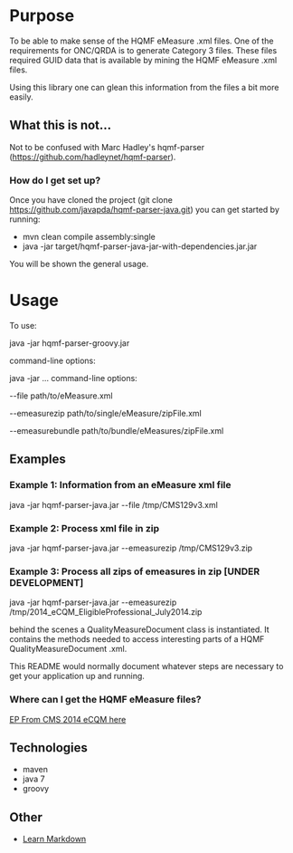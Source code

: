 # Purpose #
To be able to make sense of the HQMF eMeasure .xml files.  One of the requirements for ONC/QRDA is to generate Category 3 files.  These files required GUID data that is available by mining the HQMF eMeasure .xml files.

Using this library one can glean this information from the files a bit more easily.

## What this is not... ##
 Not to be confused with Marc Hadley's hqmf-parser (https://github.com/hadleynet/hqmf-parser).

### How do I get set up? ###

Once you have cloned the project (git clone https://github.com/javapda/hqmf-parser-java.git) you can
get started by running:

*  mvn clean compile assembly:single
*  java -jar target/hqmf-parser-java-jar-with-dependencies.jar.jar 

You will be shown the general usage.



# Usage #

To use:

java -jar hqmf-parser-groovy.jar <command-line-options>

command-line options:

java -jar ... <command-line-options>
command-line options:

   --file path/to/eMeasure.xml

   --emeasurezip path/to/single/eMeasure/zipFile.xml

   --emeasurebundle path/to/bundle/eMeasures/zipFile.xml


## Examples ##

### Example 1: Information from an eMeasure xml file ###
java -jar hqmf-parser-java.jar --file /tmp/CMS129v3.xml

### Example 2: Process xml file in zip ###
java -jar hqmf-parser-java.jar --emeasurezip /tmp/CMS129v3.zip

### Example 3: Process all zips of emeasures in zip [UNDER DEVELOPMENT] ###
java -jar hqmf-parser-java.jar --emeasurezip /tmp/2014_eCQM_EligibleProfessional_July2014.zip


behind the scenes a QualityMeasureDocument class is instantiated.  It contains the methods needed to access interesting parts of a HQMF QualityMeasureDocument .xml.


This README would normally document whatever steps are necessary to get your application up and running.

### Where can I get the HQMF eMeasure files? ###
[EP From CMS 2014 eCQM here](http://cms.gov/Regulations-and-Guidance/Legislation/EHRIncentivePrograms/Downloads/2014_eCQM_EligibleProfessional_July2014.zip)

## Technologies ##
* maven
* java 7
* groovy

## Other ##

* [Learn Markdown](https://bitbucket.org/tutorials/markdowndemo)
